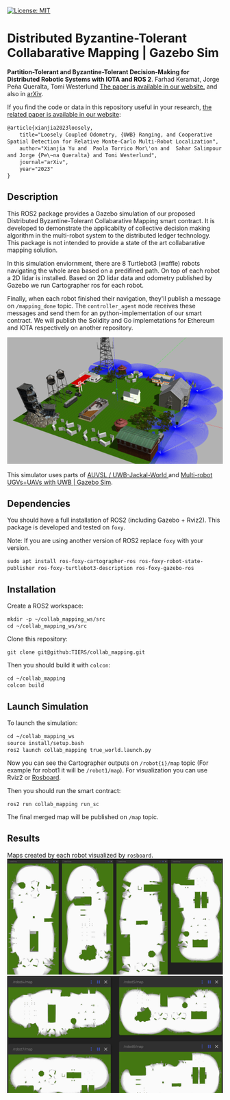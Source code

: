[![License: MIT](https://img.shields.io/badge/License-MIT-yellow.svg)](https://opensource.org/licenses/MIT)
# Distributed Byzantine-Tolerant Collabarative Mapping | Gazebo Sim

**Partition-Tolerant and Byzantine-Tolerant Decision-Making for Distributed Robotic Systems with IOTA and ROS 2**. Farhad Keramat, Jorge Peña Queralta, Tomi Westerlund [The paper is available in our website.](https://tiers.utu.fi/paper/queralta2020uwbdataset) and also in [arXiv](https://arxiv.org/abs/2208.13467). 

If you find the code or data in this repository useful in your research, [the related paper is available in our website](https://tiers.utu.fi/paper/xianjia2023loosely):

  ```
  @article{xianjia2023loosely, 
      title="Loosely Coupled Odometry, {UWB} Ranging, and Cooperative Spatial Detection for Relative Monte-Carlo Multi-Robot Localization", 
      author="Xianjia Yu and  Paola Torrico Mor\'on and  Sahar Salimpour and Jorge {Pe\~na Queralta} and Tomi Westerlund", 
      journal="arXiv", 
      year="2023"
  }
  ```

## Description
This ROS2 package provides a Gazebo simulation of our proposed Distributed Byzantine-Tolerant Collabarative Mapping smart contract. It is developed to demonstrate the applicabilty of collective decision making algorithm in the multi-robot system to the distributed ledger technology. This package is not intended to provide a state of the art collabarative mapping solution. 

In this simulation enviornment, there are 8 Turtlebot3 (waffle) robots navigating the whole area based on a predifined path. On top of each robot a 2D lidar is installed. Based on 2D lidar data and odometry published by Gazebo we run Cartographer ros for each robot.

Finally, when each robot finished their navigation, they'll publish a message on `/mapping_done` topic. The `controller_agent` node receives these messages and send them for an python-implementation of our smart contract. We will publish the Solidity and Go implemetations for Ethereum and IOTA respectively on another repository.


![Simulator Screenshot](./images/screenshot.png)

This simulator uses parts of [ AUVSL / UWB-Jackal-World ](https://github.com/AUVSL/UWB-Jackal-World) and [Multi-robot UGVs+UAVs with UWB | Gazebo Sim](https://github.com/TIERS/mrs-uwb-sim).


## Dependencies
You should have a full installation of ROS2 (including Gazebo + Rviz2). This package is developed and tested on `foxy`.

Note: If you are using another version of ROS2 replace `foxy` with your version.
```
sudo apt install ros-foxy-cartographer-ros ros-foxy-robot-state-publisher ros-foxy-turtlebot3-description ros-foxy-gazebo-ros
```

## Installation
Create a ROS2 workspace:
```
mkdir -p ~/collab_mapping_ws/src
cd ~/collab_mapping_ws/src
```
Clone this repository:
```
git clone git@github:TIERS/collab_mapping.git
```
Then you should build it with `colcon`:
```
cd ~/collab_mapping
colcon build
```

## Launch Simulation
To launch the simulation:
```
cd ~/collab_mapping_ws
source install/setup.bash
ros2 launch collab_mapping true_world.launch.py
```
Now you can see the Cartographer outputs on `/robot{i}/map` topic (For example for robot1 it will be `/robot1/map`). For visualization you can use Rviz2 or [Rosboard](https://github.com/dheera/rosboard).

Then you should run the smart contract:
```
ros2 run collab_mapping run_sc
```
The final merged map will be published on `/map` topic.

## Results
Maps created by each robot visualized by `rosboard`.
![Maps 0 to 3](./images/maps1_4.png)
![Maps 4 to 7](./images/maps4_8.png)
